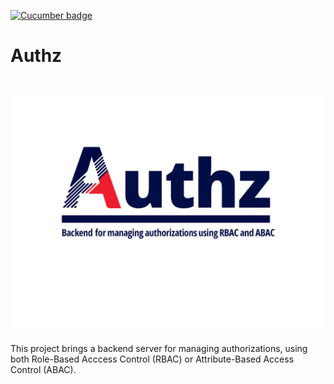 [![Cucumber badge](https://messages.cucumber.io/api/report-collections/d514b46e-9225-4ae8-afbb-5f825ca2b3df/badge)](https://reports.cucumber.io/report-collections/d514b46e-9225-4ae8-afbb-5f825ca2b3df)

Authz
=====

<h1 align="center"><a href="https://github.com/eko/authz"><img src="misc/logo.png" alt="Authz" width="600"></a></h1>

This project brings a backend server for managing authorizations, using both Role-Based Acccess Control (RBAC) or Attribute-Based Access Control (ABAC).
